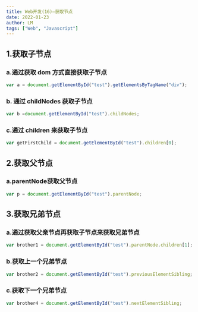 ```yaml
---
title: Web开发(16)—获取节点
date: 2022-01-23
author: LM
tags: ["Web", "Javascript"]
---
```


## 1.获取子节点

### a.通过获取 dom 方式直接获取子节点

```javascript
var a = document.getElementById("test").getElementsByTagName("div");
```

### b. 通过 childNodes 获取子节点

```javascript
var b =document.getElementById("test").childNodes;
```

### c.通过 children 来获取子节点

```javascript
var getFirstChild = document.getElementById("test").children[0];
```

## 2.获取父节点

### a.parentNode获取父节点

```javascript
var p = document.getElementById("test").parentNode;
```

## 3.获取兄弟节点

### a.通过获取父亲节点再获取子节点来获取兄弟节点

```javascript
var brother1 = document.getElementById("test").parentNode.children[1];
```

### b.获取上一个兄弟节点

```javascript
var brother2 = document.getElementById("test").previousElementSibling;
```

### c.获取下一个兄弟节点

```javascript
var brother4 = document.getElementById("test").nextElementSibling;
```


